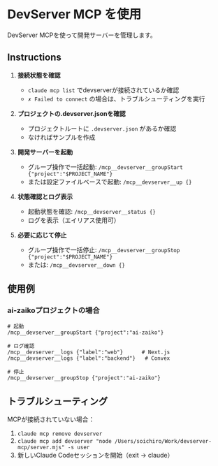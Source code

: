 # DevServer MCP を使用

DevServer MCPを使って開発サーバーを管理します。

## Instructions

1. **接続状態を確認**
   - `claude mcp list` でdevserverが接続されているか確認
   - `✗ Failed to connect` の場合は、トラブルシューティングを実行

2. **プロジェクトの.devserver.jsonを確認**
   - プロジェクトルートに `.devserver.json` があるか確認
   - なければサンプルを作成

3. **開発サーバーを起動**
   - グループ操作で一括起動: `/mcp__devserver__groupStart {"project":"$PROJECT_NAME"}`
   - または設定ファイルベースで起動: `/mcp__devserver__up {}`

4. **状態確認とログ表示**
   - 起動状態を確認: `/mcp__devserver__status {}`
   - ログを表示（エイリアス使用可）

5. **必要に応じて停止**
   - グループ操作で一括停止: `/mcp__devserver__groupStop {"project":"$PROJECT_NAME"}`
   - または: `/mcp__devserver__down {}`

## 使用例

### ai-zaikoプロジェクトの場合
```
# 起動
/mcp__devserver__groupStart {"project":"ai-zaiko"}

# ログ確認
/mcp__devserver__logs {"label":"web"}      # Next.js
/mcp__devserver__logs {"label":"backend"}   # Convex

# 停止
/mcp__devserver__groupStop {"project":"ai-zaiko"}
```

## トラブルシューティング

MCPが接続されていない場合：
1. `claude mcp remove devserver`
2. `claude mcp add devserver "node /Users/soichiro/Work/devserver-mcp/server.mjs" -s user`
3. 新しいClaude Codeセッションを開始（exit → claude）
